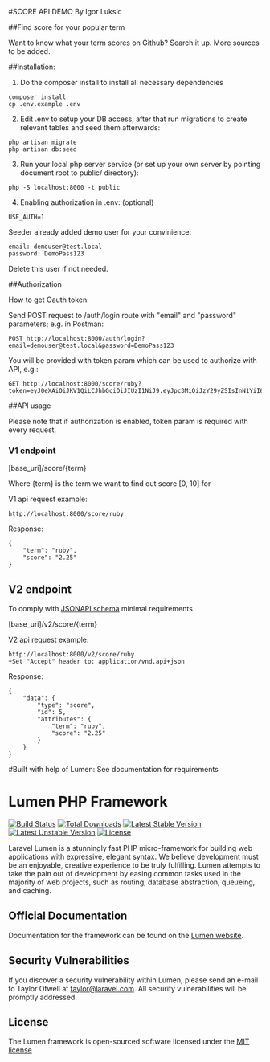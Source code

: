 #SCORE API DEMO
By Igor Luksic

##Find score for your popular term

Want to know what your term scores on Github? Search it up. More sources to be added.

##Installation:

1. Do the composer install to install all necessary dependencies
```
composer install
cp .env.example .env
```

2. Edit .env to setup your DB access, after that run migrations to create relevant tables and seed them afterwards:
```
php artisan migrate
php artisan db:seed
```

3. Run your local php server service (or set up your own server by pointing document root to public/ directory):
```
php -S localhost:8000 -t public
```

4. Enabling authorization in .env: (optional)
```
USE_AUTH=1
```
Seeder already added demo user for your convinience:

```
email: demouser@test.local
password: DemoPass123
```
Delete this user if not needed.


##Authorization

How to get Oauth token:

Send POST request to /auth/login route with "email" and "password" parameters; e.g. in Postman:
```
POST http://localhost:8000/auth/login?email=demouser@test.local&password=DemoPass123
```
You will be provided with token param which can be used to authorize with API, e.g.:
```
GET http://localhost:8000/score/ruby?token=eyJ0eXAiOiJKV1QiLCJhbGciOiJIUzI1NiJ9.eyJpc3MiOiJzY29yZSIsInN1YiI6MSwiaWF0IjoxNTQwODI1MzI4LCJleHAiOjE1NDA4Mjg5Mjh9.JlLg2M2yKQOONl_6QyU07BMbuOsabpwxsmB9IXjasBU
```

##API usage

Please note that if authorization is enabled, token param is required with every request.

### V1 endpoint
[base_uri]/score/{term}

Where {term} is the term we want to find out score [0, 10] for

V1 api request example:
```
http://localhost:8000/score/ruby
```
Response:
```
{
    "term": "ruby",
    "score": "2.25"
}
```

## V2 endpoint
To comply with [JSONAPI schema](http://jsonapi.org) minimal requirements

[base_uri]/v2/score/{term}

V2 api request example:
```
http://localhost:8000/v2/score/ruby
+Set "Accept" header to: application/vnd.api+json
```
Response:
```
{
    "data": {
        "type": "score",
        "id": 5,
        "attributes": {
            "term": "ruby",
            "score": "2.25"
        }
    }
}
```

#Built with help of Lumen:
See documentation for requirements

# Lumen PHP Framework

[![Build Status](https://travis-ci.org/laravel/lumen-framework.svg)](https://travis-ci.org/laravel/lumen-framework)
[![Total Downloads](https://poser.pugx.org/laravel/lumen-framework/d/total.svg)](https://packagist.org/packages/laravel/lumen-framework)
[![Latest Stable Version](https://poser.pugx.org/laravel/lumen-framework/v/stable.svg)](https://packagist.org/packages/laravel/lumen-framework)
[![Latest Unstable Version](https://poser.pugx.org/laravel/lumen-framework/v/unstable.svg)](https://packagist.org/packages/laravel/lumen-framework)
[![License](https://poser.pugx.org/laravel/lumen-framework/license.svg)](https://packagist.org/packages/laravel/lumen-framework)

Laravel Lumen is a stunningly fast PHP micro-framework for building web applications with expressive, elegant syntax. We believe development must be an enjoyable, creative experience to be truly fulfilling. Lumen attempts to take the pain out of development by easing common tasks used in the majority of web projects, such as routing, database abstraction, queueing, and caching.

## Official Documentation

Documentation for the framework can be found on the [Lumen website](http://lumen.laravel.com/docs).

## Security Vulnerabilities

If you discover a security vulnerability within Lumen, please send an e-mail to Taylor Otwell at taylor@laravel.com. All security vulnerabilities will be promptly addressed.

## License

The Lumen framework is open-sourced software licensed under the [MIT license](http://opensource.org/licenses/MIT)
